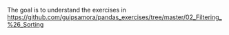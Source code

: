 The goal is to understand the exercises in 
https://github.com/guipsamora/pandas_exercises/tree/master/02_Filtering_%26_Sorting
